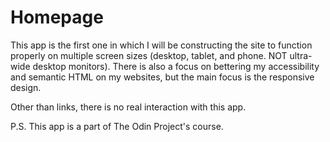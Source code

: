 # Homepage

This app is the first one in which I will be constructing the site to function properly on multiple screen sizes (desktop, tablet, and phone. NOT ultra-wide desktop monitors). There is also a focus on bettering my accessibility and semantic HTML on my websites, but the main focus is the responsive design.

Other than links, there is no real interaction with this app.

P.S. This app is a part of The Odin Project's course.
